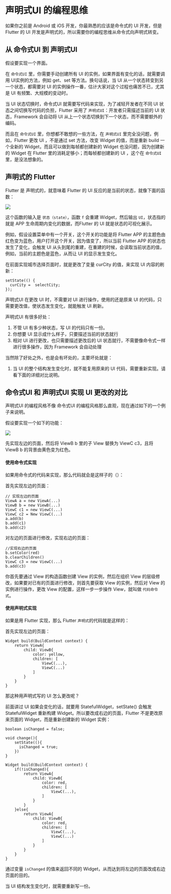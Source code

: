 # 声明式UI 的编程思维

如果你之前是 Android 或 iOS 开发，你最熟悉的应该是命令式的 UI 开发，但是 Flutter 的 UI 开发是声明式的，所以需要你的编程思维从命令式向声明式转变。

## 从 命令式UI 到 声明式UI

假设要实现一个界面。

在 `命令式UI` 里，你需要手动创建所有 UI 的实例，如果界面有变化的话，就需要调用 UI实例的方法，例如 get、set 等方法。换句话说，当 UI 从一个状态转变到另一个状态，都需要对 UI 的实例操作一番，估计大家对这个过程也痛苦不已，尤其是 UI 有频繁、大规模的变动时。

当 UI 状态切换时，命令式UI 就需要写代码来实现，为了减轻开发者在不同 UI 状态之间切换写代码的负担，Flutter 采用了 `声明式UI`：开发者只需描述当前的 UI 状态，Framework 会自动将 UI 从上一个状态切换到下一个状态，而不需要额外的编码。

而且在 `命令式UI` 里，你想都不敢想的一些方法，在 `声明式UI` 里完全没问题，例如，Flutter 更改 UI ，不是通过 set 方法，改变 Widget 的值，而是重新 build 一个全新的 Widget，而且可以做到每帧都创建新的 Widget 也没问题，因为创建新的 Widget 在 Flutter 里的消耗足够小；而每帧都创建新的 UI ，这个在 `命令式UI` 里，是没法想象的。

## 声明式的 Flutter

Flutter 是 声明式的，就意味着 Flutter 的 UI 反应的是当前的状态，就像下面的函数：

![](//images.weserv.nl/?url=user-gold-cdn.xitu.io/2019/4/22/16a431f82601474f?w=762&h=276&f=png&s=13085)

这个函数的输入是 `状态（state）`，函数 `f` 会重建 Widget，然后输出 `UI`，状态指的就是 APP 生命周期内变化的数据，而Flutter 的 UI 就是状态的可视化展示。

例如，假设设置菜单中有一个开关，这个开关的功能是将 Flutter APP 的主题色由红色变为蓝色，用户打开这个开关，因为值变了，所以当前 Flutter APP 的状态也发生了变化，会触发 UI 从头到尾的重建，在重建的时候，会读取当前状态的值，例如，当前的主题色是蓝色，从而让 UI 的显示发生变化。

在前面实现城市选择页面时，就是更改了变量 curCity 的值，来实现 UI 内容的刷新：

```
setState(() {
  curCity =  selectCity;
});

```

声明式UI 在更改 UI 时，不需要对 UI 进行操作，使用的还是原来 UI 的代码，只需要更改值，使状态发生变化，就能触发 UI 刷新。

声明式UI 有很多好处：

1.  不管 UI 有多少种状态，写 UI 的代码只有一份。
2.  你想要 UI 显示成什么样子，只要描述当前的状态就行
3.  相对 UI 进行更改，也只需要描述更改后的 UI 状态就行，不需要像命令式一样进行很多操作，因为 Framework 会自动处理

当然除了好处之外，也是会有坏处的，主要坏处就是：

1.  当 UI 的整个结构发生变化时，就不能复用原来的 UI 代码，需要重新实现。请看下面的详细对比说明。

## 命令式UI 和 声明式UI 实现 UI 更改的对比

声明式UI 的编程风格不像 命令式UI 的编程风格那么直观，现在通过如下的一个例子来说明。

假设要实现一个如下的功能：

![](//images.weserv.nl/?url=user-gold-cdn.xitu.io/2019/3/3/16941be1f260bffb?w=350&h=218&f=png&s=13008)

先实现左边的页面，然后将 ViewB b 里的子 View 替换为 ViewC c3，且将 ViewB b 的背景由黄色变为红色。

#### 使用命令式实现

如果用命令式的代码来实现，那么代码就会是这样子的（）：

首先实现左边的页面：

```
// 实现左边的页面
ViewA a = new ViewA(...)
ViewB b = new ViewB(...)
ViewC c1 = new ViewC(...)
ViewC c2 = New ViewC(...)
a.add(b)
b.add(c1)
b.add(c2)

```

对左边的页面进行修改，实现右边的页面：

```
//实现右边的页面
b.setColor(red)
b.clearChildren()
ViewC c3 = new ViewC(...)
b.add(c3)

```

你首先要通过 View 的构造函数创建 View 的实例，然后在组织 View 的层级修改，如果要对已有的页面进行修改，则首先要获取 View 的实例，然后对 View 的实例进行操作，更改 View 的配置，这样一步一步操作 View，就叫做 `代码命令式`。

#### 使用声明式实现

如果是用 Flutter 实现，那么 Flutter `声明式`的代码就是这样的：

首先实现左边的页面：

```
Widget build(BuildContext context) {
    return ViewA{
        child: ViewB{
            color: yellow,
            children: [
                ViewC(...),
                ViewC(...)
            ]
        }
    }
}

```

那这种用声明式写的 UI 怎么更改呢？

前面讲过 UI 如果会变化的话，就要用 StatefulWidget，setState() 会触发 StatefulWidget 重新构建 Widget。所以要改成右边的页面，Flutter 不是更改原来页面的 Widget，而是重新创建新的 Widget 实例：

```
boolean isChanged = false;

void change(){
    setState((){
      isChanged = true;  
    })
}

Widget build(BuildContext context) {
    if(!isChanged){
        return ViewA{
            child: ViewB{
                color: red,
                children: [
                    ViewC(...),
                ]
            }
        }
    }else{
        return ViewA{
            child: ViewB{
                color: red,
                children: [
                    ViewC(...),
                    ViewC(...)
                ]
            }
        }        
    }
}

```

通过变量 `isChanged` 的值来返回不同的 Widget，从而达到将左边的页面改成右边页面的目的。

当 UI 结构发生变化时，就需要重新写一份。